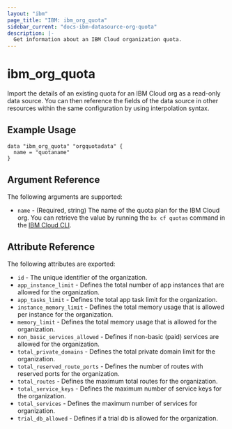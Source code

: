 ```yaml
---
layout: "ibm"
page_title: "IBM: ibm_org_quota"
sidebar_current: "docs-ibm-datasource-org-quota"
description: |-
  Get information about an IBM Cloud organization quota.
---
```


# ibm\_org_quota

Import the details of an existing quota for an IBM Cloud org as a read-only data source. You can then reference the fields of the data source in other resources within the same configuration by using interpolation syntax.

## Example Usage

```hcl
data "ibm_org_quota" "orgquotadata" {
  name = "quotaname"
}
```

## Argument Reference

The following arguments are supported:

* `name` - (Required, string) The name of the quota plan for the IBM Cloud org. You can retrieve the value by running the `bx cf quotas` command in the [IBM Cloud CLI](https://console.bluemix.net/docs/cli/reference/bluemix_cli/get_started.html#getting-started).

## Attribute Reference

The following attributes are exported:

* `id` - The unique identifier of the organization.
* `app_instance_limit` - Defines the total number of app instances that are allowed for the organization.
* `app_tasks_limit` - Defines the total app task limit for the organization.
* `instance_memory_limit` - Defines the total memory usage that is allowed per instance for the organization.
* `memory_limit` - Defines the total memory usage that is allowed for the organization.
* `non_basic_services_allowed` - Defines if non-basic (paid) services are allowed for the organization.
* `total_private_domains` - Defines the total private domain limit for the organization.
* `total_reserved_route_ports` - Defines the number of routes with reserved ports for the organization. 
* `total_routes` - Defines the maximum total routes for the organization.
* `total_service_keys` - Defines the maximum number of service keys for the organization.
* `total_services` - Defines the maximum number of services for organization.
* `trial_db_allowed` - Defines if a trial db is allowed for the organization.
